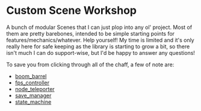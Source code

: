 # Custom Scene Workshop
 A bunch of modular Scenes that I can just plop into any ol' project. Most of them are pretty barebones, intended to be simple starting points for features/mechanics/whatever. Help yourself! My time is limited and it's only really here for safe keeping as the library is starting to grow a bit, so there isn't much I can do support-wise, but I'd be happy to answer any questions!

To save you from clicking through all of the chaff, a few of note are:

- [boom_barrel](https://github.com/mhermandesign/CUSTOM_SCENE_WORKSHOP/tree/main/boom_barrel)
- [fps_controller](https://github.com/mhermandesign/CUSTOM_SCENE_WORKSHOP/tree/main/fps_controller)
- [node_teleporter](https://github.com/mhermandesign/CUSTOM_SCENE_WORKSHOP/tree/main/node_teleporter)
- [save_manager](https://github.com/mhermandesign/CUSTOM_SCENE_WORKSHOP/tree/main/save_manager)
- [state_machine](https://github.com/mhermandesign/CUSTOM_SCENE_WORKSHOP/tree/main/state_machine)
